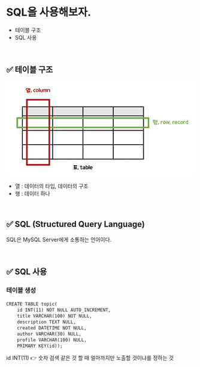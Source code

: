 # SQL을 사용해보자.

- 테이블 구조
- SQL 사용

<br>

## ✅ 테이블 구조

![1](img/Untitled/1.jpg)

- 열 : 데이터의 타입, 데이터의 구조
- 행 : 데이터 하나

<br>

## ✅ SQL (Structured Query Language)  

SQL은 MySQL Server에게 소통하는 언어이다.

<br>

## ✅ SQL 사용

### 테이블 생성

```mysql
CREATE TABLE topic(
    id INT(11) NOT NULL AUTO_INCREMENT,
    title VARCHAR(100) NOT NULL,
    description TEXT NULL,
    created DATETIME NOT NULL,
    author VARCHAR(30) NULL,
    profile VARCHAR(100) NULL,
    PRIMARY KEY(id));
```

id INT(11) 👉  숫자 검색 같은 것 할 때 얼마까지만 노출할 것이냐를 정하는 것 

